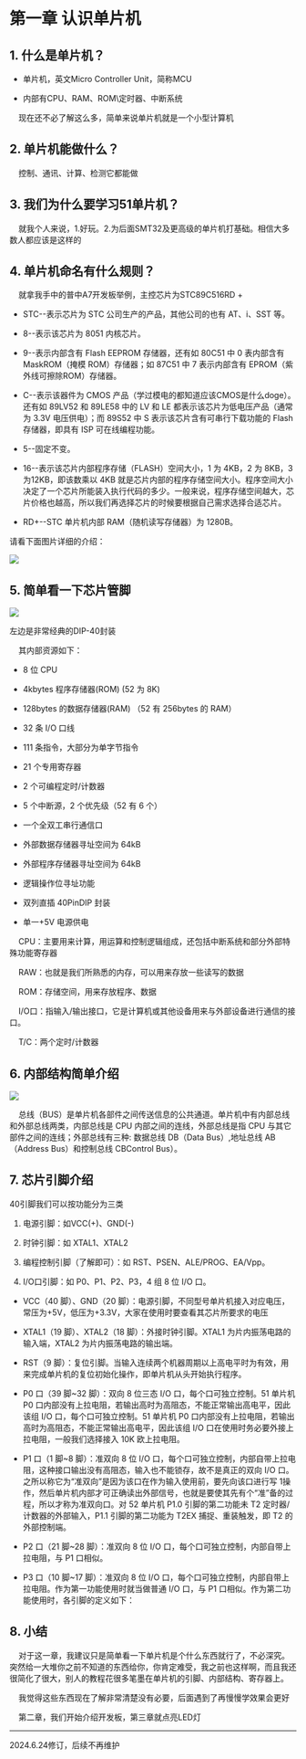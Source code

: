 # 第一章 认识单片机

## 1. 什么是单片机？

- 单片机，英文Micro Controller Unit，简称MCU

- 内部有CPU、RAM、ROM\定时器、中断系统

    现在还不必了解这么多，简单来说单片机就是一个小型计算机

## 2. 单片机能做什么？

    控制、通讯、计算、检测它都能做

## 3. 我们为什么要学习51单片机？

    就我个人来说，1.好玩。2.为后面SMT32及更高级的单片机打基础。相信大多数人都应该是这样的

## 4. 单片机命名有什么规则？

    就拿我手中的普中A7开发板举例，主控芯片为STC89C516RD +

- STC--表示芯片为 STC 公司生产的产品，其他公司的也有 AT、i、SST 等。

- 8--表示该芯片为 8051 内核芯片。

- 9--表示内部含有 Flash EEPROM 存储器，还有如 80C51 中 0 表内部含有MaskROM（掩模 ROM）存储器；如 87C51 中 7 表示内部含有 EPROM（紫外线可擦除ROM）存储器。

- C--表示该器件为 CMOS 产品（学过模电的都知道应该CMOS是什么doge）。还有如 89LV52 和 89LE58 中的 LV 和 LE 都表示该芯片为低电压产品（通常为 3.3V 电压供电）；而 89S52 中 S 表示该芯片含有可串行下载功能的 Flash 存储器，即具有 ISP 可在线编程功能。

- 5--固定不变。

- 16--表示该芯片内部程序存储（FLASH）空间大小，1 为 4KB，2 为 8KB，3 为12KB，即该数乘以 4KB 就是芯片内部的程序存储空间大小。程序空间大小决定了一个芯片所能装入执行代码的多少。一般来说，程序存储空间越大，芯片价格也越高，所以我们再选择芯片的时候要根据自己需求选择合适芯片。

- RD+--STC 单片机内部 RAM（随机读写存储器）为 1280B。

请看下面图片详细的介绍：

![](https://img.picgo.net/2024/05/22/1a264a89f5f1ff3f5.png)

## 5. 简单看一下芯片管脚

![](https://img.picgo.net/2024/05/22/-2024-05-22-214105a9f6f5d574604661.png)

左边是非常经典的DIP-40封装

    其内部资源如下：

- 8 位 CPU

- 4kbytes 程序存储器(ROM) (52 为 8K)

- 128bytes 的数据存储器(RAM) （52 有 256bytes 的 RAM）

- 32 条 I/O 口线

- 111 条指令，大部分为单字节指令

- 21 个专用寄存器

- 2 个可编程定时/计数器

- 5 个中断源，2 个优先级（52 有 6 个）

- 一个全双工串行通信口

- 外部数据存储器寻址空间为 64kB

- 外部程序存储器寻址空间为 64kB

- 逻辑操作位寻址功能

- 双列直插 40PinDIP 封装

- 单一+5V 电源供电

    CPU：主要用来计算，用运算和控制逻辑组成，还包括中断系统和部分外部特殊功能寄存器

    RAW：也就是我们所熟悉的内存，可以用来存放一些读写的数据

    ROM：存储空间，用来存放程序、数据

    I/O口：指输入/输出接口，它是计算机或其他设备用来与外部设备进行通信的接口。

    T/C：两个定时/计数器

## 6. 内部结构简单介绍

![](https://img.picgo.net/2024/05/22/-2024-05-22-214857fd937c6b1ee52d74.png)

    总线（BUS）是单片机各部件之间传送信息的公共通道。单片机中有内部总线和外部总线两类，内部总线是 CPU 内部之间的连线，外部总线是指 CPU 与其它部件之间的连线；外部总线有三种: 数据总线 DB（Data Bus）,地址总线 AB（Address Bus）和控制总线 CBControl Bus）。

## 7. 芯片引脚介绍

40引脚我们可以按功能分为三类

1. 电源引脚：如VCC(+)、GND(-)

2. 时钟引脚：如 XTAL1、XTAL2

3. 编程控制引脚（了解即可）：如 RST、PSEN、ALE/PROG、EA/Vpp。

4. I/O口引脚：如 P0、P1、P2、P3，4 组 8 位 I/O 口。
- VCC（40 脚）、GND（20 脚）：电源引脚，不同型号单片机接入对应电压，常压为+5V，低压为+3.3V，大家在使用时要查看其芯片所要求的电压

- XTAL1（19 脚）、XTAL2（18 脚）：外接时钟引脚。XTAL1 为片内振荡电路的输入端，XTAL2 为片内振荡电路的输出端。

- RST（9 脚）：复位引脚。当输入连续两个机器周期以上高电平时为有效，用来完成单片机的复位初始化操作，即单片机从头开始执行程序。

- P0 口（39 脚~32 脚）：双向 8 位三态 I/O 口，每个口可独立控制。51 单片机 P0 口内部没有上拉电阻，若输出高时为高阻态，不能正常输出高电平，因此该组 I/O 口，每个口可独立控制。51 单片机 P0 口内部没有上拉电阻，若输出高时为高阻态，不能正常输出高电平，因此该组 I/O 口在使用时务必要外接上拉电阻，一般我们选择接入 10K 欧上拉电阻。

- P1 口（1 脚~8 脚）：准双向 8 位 I/O 口，每个口可独立控制，内部自带上拉电阻，这种接口输出没有高阻态，输入也不能锁存，故不是真正的双向 I/O 口。之所以称它为“准双向”是因为该口在作为输入使用前，要先向该口进行写 1操作，然后单片机内部才可正确读出外部信号，也就是要使其先有个“准”备的过程，所以才称为准双向口。对 52 单片机 P1.0 引脚的第二功能未 T2 定时器/计数器的外部输入，P1.1 引脚的第二功能为 T2EX 捕捉、重装触发，即 T2 的外部控制端。

- P2 口（21 脚~28 脚）：准双向 8 位 I/O 口，每个口可独立控制，内部自带上拉电阻，与 P1 口相似。

- P3 口（10 脚~17 脚）：准双向 8 位 I/O 口，每个口可独立控制，内部自带上拉电阻。作为第一功能使用时就当做普通 I/O 口，与 P1 口相似。作为第二功能使用时，各引脚的定义如下：

## 8. 小结

    对于这一章，我建议只是简单看一下单片机是个什么东西就行了，不必深究。突然给一大堆你之前不知道的东西给你，你肯定难受，我之前也这样啊，而且我还很简化了很大，别人的教程花很多笔墨在单片机的引脚、内部结构、寄存器上。

    我觉得这些东西现在了解非常清楚没有必要，后面遇到了再慢慢学效果会更好

    第二章，我们开始介绍开发板，第三章就点亮LED灯

---

2024.6.24修订，后续不再维护
